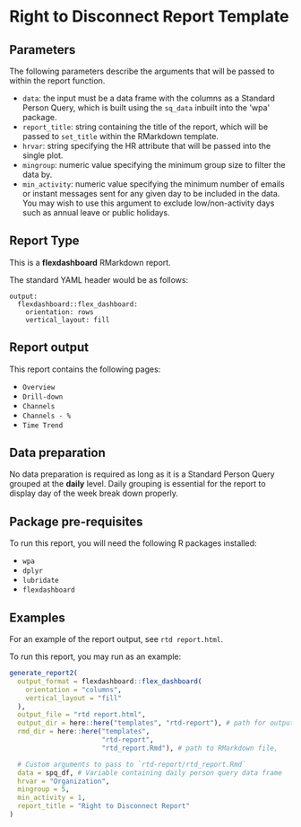 # Right to Disconnect Report Template

## Parameters

The following parameters describe the arguments that will be passed to within the report function. 

- `data`: the input must be a data frame with the columns as a Standard Person Query, which is built using the `sq_data` inbuilt into the 'wpa' package.  
- `report_title`: string containing the title of the report, which will be passed to `set_title` within the RMarkdown template.
- `hrvar`: string specifying the HR attribute that will be passed into the single plot.
- `mingroup`: numeric value specifying the minimum group size to filter the data by.
- `min_activity`: numeric value specifying the minimum number of emails or instant messages sent for any given day to be included in the data. You may wish to use this argument to exclude low/non-activity days such as annual leave or public holidays.  

## Report Type

This is a **flexdashboard** RMarkdown report.

The standard YAML header would be as follows:
```
output:
  flexdashboard::flex_dashboard:
    orientation: rows
    vertical_layout: fill
```    

## Report output

This report contains the following pages:
- `Overview`
- `Drill-down`
- `Channels`
- `Channels - %`
- `Time Trend`

## Data preparation

No data preparation is required as long as it is a Standard Person Query grouped at the **daily** level. Daily grouping is essential for the report to display day of the week break down properly. 

## Package pre-requisites

To run this report, you will need the following R packages installed:
- `wpa`
- `dplyr`
- `lubridate`
- `flexdashboard`

## Examples

For an example of the report output, see `rtd report.html`.

To run this report, you may run as an example: 
```R
generate_report2(
  output_format = flexdashboard::flex_dashboard(
    orientation = "columns",
    vertical_layout = "fill"
  ),
  output_file = "rtd report.html",
  output_dir = here::here("templates", "rtd-report"), # path for output
  rmd_dir = here::here("templates",
                       "rtd-report",
                       "rtd_report.Rmd"), # path to RMarkdown file,

  # Custom arguments to pass to `rtd-report/rtd_report.Rmd`
  data = spq_df, # Variable containing daily person query data frame
  hrvar = "Organization",
  mingroup = 5,
  min_activity = 1,
  report_title = "Right to Disconnect Report"
)
```
